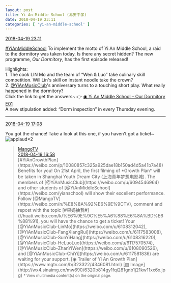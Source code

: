 ```yaml
---
layout: post
title: Yi An Middle School (易安中学)
date: 2018-04-19 23:11
categories: [ 'yi-an-middle-school' ]
---
```


<div class="weibo-info">
  <a href="https://weibo.com/6074218720/GcRwB2GFQ">2018-04-19 23:11</a>
</div>

[#YiAnMiddleSchool](https://weibo.com/p/100808e5c67e0668537d4caddefd946dcff208/super_index) To implement the motto of Yi An Middle School, a raid to the dormitory was taken today. Is there any secret hidden? The new programme, *Our Dormitory*, has the first episode released!

<!-- more -->

Highlights:  
1\. The cook LIN Mo and the team of “Wen & Luo” take culinary skill competition. Will Lin's skill on instant noodle take the crown?  
2\. [@YiAnMusicClub](https://weibo.com/u/6094546964)'s anniversary turns to a touching short play. What really happened in the dormitory?  
Click the link to get the answers~ :point_right: [◉ Yi An Middle School – Our Dormitory E01](https://www.bilibili.com/video/av22309269)  
A new stipulation added: “Dorm inspection” in every Thursday evening.

---

<div class="weibo-info">
  <a href="https://weibo.com/6074218720/GcP9qv307">2018-04-19 17:08</a>
</div>

You got the chance! Take a look at this one, if you haven't got a ticket~ ![applaud](https://img.t.sinajs.cn/t4/appstyle/expression/ext/normal/36/gza_org.gif)×2

> <div class="weibo-post-name">
>   <a href="https://weibo.com/hunantv">MangoTV</a>
> </div>
> <div class="weibo-info">
>   <a href="https://weibo.com/1663088660/GcP5x7yn6">2018-04-19 16:58</a>
> </div>
> [#YiAnGrowthPlan](https://weibo.com/p/10080857c325a925dae18b150ad4d5a41b7a48) Benefits for you! On 21st April, the first filming of *Growth Plan* will be taken in Shanghai Youth Dream City (上海青年梦想电影城). The members of [@YiAnMusicClub](https://weibo.com/u/6094546964) and other students of [@YiAnMiddleSchool](https://weibo.com/yianschool) will show their excellent performance. Follow [@MangoTV](https://weibo.com/n/%E8%8A%92%E6%9E%9CTV), comment and repost with the topic [#果妈抽我#](//huati.weibo.com/k/%E6%9E%9C%E5%A6%88%E6%8A%BD%E6%88%91), you will have the chance to get a ticket! Your [@YiAnMusicClub-LinMo](https://weibo.com/u/6108312042), [@YiAnMusicClub-FangXiangRui](https://weibo.com/u/6117583008), [@YiAnMusicClub-SunYiHang](https://weibo.com/u/6108316220), [@YiAnMusicClub-HeLuoLuo](https://weibo.com/u/6117570574), [@YiAnMusicClub-ZhanYiWen](https://weibo.com/u/6108090526), and [@YiAnMusicClub-ChiYi](https://weibo.com/u/6117581836) are waiting for your support. [◉ Trailer of Yi An Growth Plan](https://www.mgtv.com/b/323322/4346081.html) [▨ Image](http://wx4.sinaimg.cn/mw690/6320b814gy1fqi281gnb1j21kw11xx6x.jpg)  
> <small>* View multimedia content(s) on the original page.</small>
